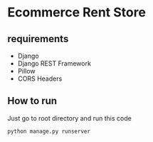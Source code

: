 # Ecommerce Rent Store
## requirements
* Django
* Django REST Framework
* Pillow
* CORS Headers
## How to run
Just go to root directory and run this code
```bash
python manage.py runserver
```